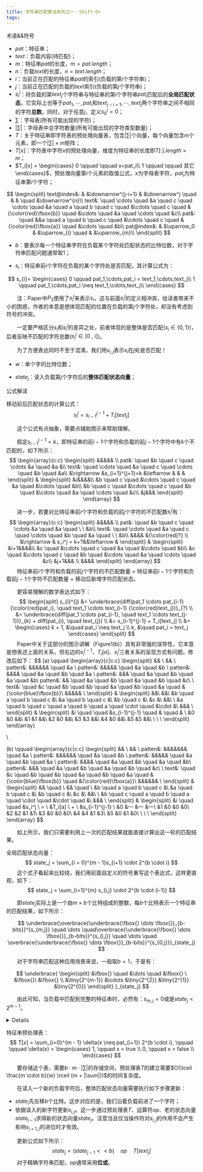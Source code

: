 ```yaml
---
title: 字符串匹配算法系列之一：Shift-Or
tags:
---
```


术语&&符号

- $pat$：特征串；
- $text$：负载内容(待匹配)；
- $m$：特征串$pat$的长度，$m = pat.length$；
- $n$：负载$text$的长度，$n = text.length$；
- $i$：当前正在匹配的特征串$pat$的索引(负载的第$i$个字符串)；
- $j$：当前正在匹配的负载的$text$索引(负载的第$j$个字符串)；
- $s_{i}^{j}$：将负载的第$text_j$个字符串与特征串的第$i$个字符串$pat_i$匹配后的**全局匹配状态**，它实际上也等于$pat_1, \cdots, pat_i$和$text_{j-i+1}, \cdots, text_j$两个字符串之间不相同的字符**总数**。同时，对于任意$j$，定义$s_0^j = 0$；
- $\sum$：字母表(所有可能出现的字符)；
- $|\sum|$：字母表中总字符数量(所有可能出现的字符类型数量)；
- $T$：关于特征串即字符表的预处理向量表，包含$|\sum|$个向量，每个向量包含$m$个元素，即一个$|\sum| \times m$矩阵；
- $T[x]$：字符表中字符$x$的预处理向量，维度为特征串的长度即$T[·].length = m$；
- $T_i[x] = \begin{cases} 0 \qquad \qquad x=pat_i\\ 1 \qquad \qquad 其它\end{cases}$，预处理向量第$i$个元素的取值公式，$x$为字母表字符，$pat_i$为特征串第$i$个字符；


$$
\begin{split}
text@index&: & &\downarrow^{j-i+1} & &\downarrow^j \quad & & \quad &\downarrow^{n}\\
text&: \quad \cdots \quad &a \quad c \quad \cdots \quad &a \quad a \quad b \quad c \quad &\cdots \quad c \quad &{\color{red}\fbox{b}} \quad &\cdots \quad &a \quad \cdots \quad &c\\
pat&: \quad &&a \quad a \quad b \quad c \quad &\cdots \quad c \quad &{\color{red}\fbox{a}} \quad &\cdots \quad &b\\
pat@index&: & &\uparrow_0 & &\uparrow_{i} \quad & &\uparrow_{m}\\
\end{split}
$$

- $b$：要表示每一个特征串字符在负载某个字符处匹配状态的比特位数，对于字符串匹配问题通常取1；

- $s_i$：特征串前$i$个字符在负载的某个字符处是否匹配，其计算公式为：

$$
s_{i}= \begin{cases}
0 \qquad pat_1,\cdots,pat_i = text_1,\cdots,text_j\\
1 \qquad pat_1,\cdots,pat_i \neq text_1,\cdots,text_j\\
\end{cases}
$$

&emsp;&emsp;注：Paper中$P_3$使用了$s_i^j$来表示$s_i$，这与前面$s_i^j$的定义相冲突，给读者带来不小的困惑，作者的本意是想体现匹配的位置在负载的第$j$个字符处，却没有考虑到符号的冲突。

&emsp;&emsp;一定要严格区分$s_i$和$s_i^j$的差异之处，前者体现的是整体是否匹配($s_i \in \{0, 1\}$)，后者反映不匹配的字符总数($s_i^j \in [0\ , \  i]$)。

&emsp;&emsp;为了方便表达同时不至于混淆，我们用$s_{i,j}$表示$s_i$在$j$处是否匹配！

- $w$：单个字的比特位数；

- $state_j$：读入负载第$j$个字符后的**整体匹配状态向量**；



公式解读

移动前后匹配状态的计算公式：
$$
s_i^j = s_{i-1}^{j-1} + T_i[text_j]
$$

&emsp;&emsp;这个公式有点抽象，需要点辅助图示来帮助理解。

&emsp;&emsp;假定$s_{i-1}^{j-1}=k$，即特征串的前$i-1$个字符和负载的前$j-1$个字符中有$k$个不匹配的，如下所示：
$$
\begin{array}{c:c}
\begin{split}
&&&&& \\
pat&: \quad &b \quad c \quad \cdots &a \quad &a &\\
text&: \quad \cdots \quad &a \quad c \quad \cdots \quad &b \quad &a\\
&\rightarrow &s_{i+1}^{j+1}=k &\leftarrow & & &
\end{split} & 
\begin{split}
&i&&&&\\
&b \quad c \quad &\cdots \quad c \quad &a \quad &\cdots \quad &b\\
&b \quad c \quad &\cdots \quad c \quad &b \quad &\cdots \quad &a \quad \cdots \quad &c\\
&j&&&
\end{split}
\end{array}
$$

&emsp;&emsp;进一步，若要对比特征串前$i$个字符和负载的前$j$个字符的不匹配数$s_i^j$有：
$$
\begin{array}{c:c}
\begin{split}
&&&&& \\
pat&: \quad &b \quad c \quad \cdots &a \quad &a \quad \ \ &b\\
text&: \quad \cdots \quad &a \quad c \quad \cdots \quad &b \quad &a \quad \ \ &b\\
&&&& &{\color{red}?} \\
&\rightarrow & s_i^j = k+?&&\leftarrow  &
\end{split} & 
\begin{split}
&i+1&&&&\\
&c \quad &\cdots \quad c \quad &a \quad &\cdots \quad &b\\
&c \quad &\cdots \quad c \quad &b \quad &\cdots \quad &a \quad \cdots \quad &c\\
&j+1&&& \\
&&&&
\end{split}
\end{array}
$$
&emsp;&emsp;特征串前$i$个字符和负载的前$j$个字符的不匹配数量 $=$ 特征串前$i-1$个字符和负载前$j-1$个字符不匹配数量 $+$ 移动后新增字符匹配状态。

&emsp;&emsp;更容易理解的数学表达式如下：
$$
\begin{split}
s_{i}^{j} &= \underbrace{diff(pat_1 \cdots pat_{i-1} {\color{red}pat_i}, \quad text_1 \cdots text_{i-1} {\color{red}text_j})}_{?} \\
&= \underbrace{diff(pat_1 \cdots pat_{i-1}, \quad text_1 \cdots text_{j-1})}_{k} + diff(pat_{i}, \quad text_{j}) \\
&= s_{i-1}^{j-1} + T_i[text_j] \\
&= \begin{cases}
k + 1, &\quad pat_i \neq text_j \\
k, &\quad pat_i = text_j
\end{cases}
\end{split}
$$
&emsp;&emsp;Paper中关于这部分的图示讲解（Figure1(b)）具有非常强的误导性，它本意是想表述上面的关系，但右边的$s_i^{j-1}$、$T_i[a]$、$s_i^j$三者关系的呈现方式有问题。修改后如下：
$$
(a) \qquad
\begin{array}{c|c:c}
\begin{split}
&& \\
&& \\
patten&: &&&&&& \quad &a \\
patten&: &&&&& \quad &a \quad &b \\
patten&: &&&& \quad &a \quad &b \quad &a \\
patten&: &&& \quad &a \quad &b \quad &a \quad &b\\
patten&: && \quad &a \quad &b \quad &a \quad &b \quad &c\\
\\
text&: \quad &c \quad &b \quad &b \quad &a \quad &b \quad &a \quad &{\color{blue}\fbox{b}}\\
&&&&& \\
\end{split} 
&
\begin{split}
&&\\
&&\\
&b  \quad a \quad b \quad c &\\
&a \quad b \quad c &\\
&b \quad c &\\
&c &\\
&&\\
\\
&a \quad b \quad c \quad a \quad b \quad a \quad \cdot \quad &\cdot &\\
&&& \\
\end{split}
&
\begin{split}
&i \quad  \quad &s_{i-1}^{j-1} \quad & \quad & \\
&0 &0 &&\\
&1 &1 &&\\
&2 &0 &&\\
&3 &3 &&\\
&4 &0 &&\\
&5 &5 &&\\
\\
\\
\\
\end{split}
\end{array}

\\

(b) \qquad
\begin{array}{c|c:c}
\begin{split}
&& \\
&& \\
patten&: &&&&&&& \quad &a \\
patten&: &&&&&& \quad &a \quad &b \\
patten&: &&&&& \quad &a \quad &b \quad &a \\
patten&: &&&& \quad &a \quad &b \quad &a \quad &b\\
patten&: &&& \quad &a \quad &b \quad &a \quad &b \quad &c\\
\\
text&: \quad &c \quad &b \quad &b \quad &a \quad &b \quad &a \quad &{\color{blue}\fbox{b}} \quad &{\color{red}\fbox{a}}\\
&&&&&& \\
\end{split} 
&
\begin{split}
&& \quad \\
&& \quad \\
&b  \quad a \quad b \quad c &\\
&a \quad b \quad c &\\
&b \quad c &\\
&c &\\
&&\\
\\
&b \quad c \quad a \quad b \quad a \quad \cdot \quad &\cdot \quad &\\
&&& \\
\end{split}
&
\begin{split}
&i \quad \quad &s_i^j \  = \  &T_i[a] \  + \ &s_{i-1}^{j-1} \\
&0 &— &— &—\\
&1 &0 &0 &0\\
&2 &2 &1 &1\\
&3 &0 &0 &0\\
&4 &4 &1 &3\\
&5 &0 &1 &0\\
\\
\\
\\
\end{split}
\end{array}
$$



&emsp;&emsp;如上所示，我们只需要利用上一次的匹配结果就能直接计算出这一轮的匹配结果。



全局匹配状态向量：
$$
state_j = \sum_{i = 0}^{m - 1}s_{i+1} \cdot 2^{b \cdot i}
$$
&emsp;&emsp;这个式子看起来比较绕，我们用前面自定义的符号重写这个表达式，这样更直观，如下：
$$
state_j = \sum_{i=1}^{m} s_{i,j} \cdot 2^{b \cdot (i-1)}
$$

&emsp;&emsp;即$state_j$实际上是一个由$m \times b$个比特组成的整数，每$b$个比特表示一个特征串的匹配结果，如下所示：

$$
\underbrace{\overbrace{\underbrace{\fbox{} \dots \fbox{}}_{b-bits}}^{s_{m,j}} \quad \dots  \quad\overbrace{\underbrace{\fbox{} \dots \fbox{}}_{b-bits}}^{s_{i,j}} \quad \dots \quad \overbrace{\underbrace{\fbox{} \dots \fbox{}}_{b-bits}}^{s_{0,j}}}_{state_j}
$$

&emsp;&emsp;对于字符串匹配这种应用场景来说，一般取$b = 1$，于是有：

$$
\underbrace{
\begin{split}
&\fbox{} \quad &\dots \quad &\fbox{} \ &\fbox{}\ &\fbox{} \\
&\tiny{2^{m-1}} &\cdots &\tiny{2^{2}} &\tiny{2^{1}} &\tiny{2^{0}} 
\end{split}
}_{state_j}
$$

&emsp;&emsp;由此可知，当负载中匹配到完整的特征串时，必然有：$s_{m,j} = 0$或是$state_j < 2^{m -1}$。

<details>
    &emsp;&emsp;这里有必要说明一下，若特征串$pat$在负载的$j$处完全匹配，则必然有$s_{m,j} = 0$，由$state_i$的计算公式可知：


$$
\begin{split}
state_j &= \sum_{1}^{m} s_{i,j} \cdot 2^{i-1} \\
&= s_{1,j} \cdot 2^0 + \cdots + s_{m,j} \cdot 2^{m-1} \\
&= \underbrace{s_{m,j} \cdot 2^{m-1}}_{=0} + \cdots + s_{1,j} \cdot 2^0 \\
&= \underbrace{s_{m-1,j} \cdot 2^{m-2} + \cdots + s_{1,j} \cdot 2^0}_{m-1项}\\
&\le 2^{m-2} + \cdots + 2^0 \\
& \le 2^{m-1} - 1 \\
& < 2^{m-1}
\end{split}
$$

&emsp;&emsp;即此时全局匹配状态向量必然满足$state_j < 2^{m -1}$。
</details>



特征串预处理表：
$$
T[x] = \sum_{i=0}^{m - 1} \delta(x \neq pat_{i+1}) 2^{b \cdot i}, \qquad \qquad \delta(x) = 
\begin{cases}
1, \qquad x = true \\
0, \qquad x = false \\
\end{cases}
$$

&emsp;&emsp;要存储这个表，需要$b \cdot m \cdot |\sum|$的存储空间，预处理表$T$的建立需要$O(\lceil \frac{m \cdot b}{w} \rceil (m + |\sum|))$的时间复杂度。

&emsp;&emsp;在读入一个新的负载字符后，整体匹配状态向量需要执行如下步骤更新：

- $state_i$先左移$b$个比特。这步对应的是，我们沿着负载前进了一个字符；
- 依据读入的新字符更新$s_{i,j}$。这一步通过预处理表$T$、运算符$op$、老的状态向量$state_{j-1}$求得新的状态向量$state_{j}$。注意当且仅当操作符对$s_{i,j}$的作用不会产生影响$s_{i+1, j}$的进位时才有效。

&emsp;&emsp;更新公式如下所示：
$$
state_j = (state_{j - 1} << b) \quad op \quad T[text_j]
$$
&emsp;&emsp;对于精确字符串匹配，$op$通常采用**位或**。